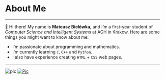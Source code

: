 # About Me
---
👋 Hi there! My name is **Mateusz Bielówka**, and I’m a first-year student of *Computer Science and Intelligent Systems* at AGH in Krakow. Here are some things you might want to know about me:

- I’m passionate about programming and mathematics.
- I’m currently learning  `C`, `C++` and `Python`.
- I also have experience creating `HTML` + `CSS` web pages.
 ---
![pic]()
[![Pic](https://img.youtube.com/vi/PYCxct2e0zI/0.jpg)](https://www.youtube.com/watch?v=PYCxct2e0zI)
